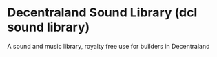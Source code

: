 # Decentraland Sound Library (dcl sound library)
A sound and music library, royalty free use for builders in Decentraland
